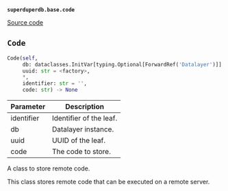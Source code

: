 **`superduperdb.base.code`** 

[Source code](https://github.com/SuperDuperDB/superduperdb/blob/main/superduperdb/base/code.py)

## `Code` 

```python
Code(self,
     db: dataclasses.InitVar[typing.Optional[ForwardRef('Datalayer')]] = None,
     uuid: str = <factory>,
     *,
     identifier: str = '',
     code: str) -> None
```
| Parameter | Description |
|-----------|-------------|
| identifier | Identifier of the leaf. |
| db | Datalayer instance. |
| uuid | UUID of the leaf. |
| code | The code to store. |

A class to store remote code.

This class stores remote code that can be executed on a remote server.

